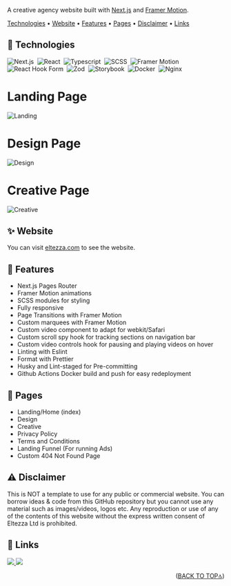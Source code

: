 A creative agency website built with [Next.js](https://nextjs.org/) and [Framer Motion](https://www.framer.com/motion/).

<p>

<p>

[Technologies](#-technologies) •
[Website](#-website) •
[Features](#-features) •
[Pages](#-pages) •
[Disclaimer](#-disclaimer) •
[Links](#-links)

</p>

## 🔧 Technologies

![Next.js](https://img.shields.io/badge/-Next.js-05122A?style=for-the-badge&logo=next.js)&nbsp;
![React](https://img.shields.io/badge/-React-05122A?style=for-the-badge&logo=react)&nbsp;
![Typescript](https://img.shields.io/badge/-Typescript-05122A?style=for-the-badge&logo=typescript)&nbsp;
![SCSS](https://img.shields.io/badge/-SCSS-05122A?style=for-the-badge&logo=sass)&nbsp;
![Framer Motion](https://img.shields.io/badge/-Framer_Motion-05122A?style=for-the-badge&logo=framer)&nbsp;
![React Hook Form](https://img.shields.io/badge/-React_Hook_Form-05122A?style=for-the-badge&logo=reacthookform)&nbsp;
![Zod](https://img.shields.io/badge/-Zod-05122A?style=for-the-badge&logo=zod)&nbsp;
![Storybook](https://img.shields.io/badge/-Storybook-05122A?style=for-the-badge&logo=storybook)&nbsp;
![Docker](https://img.shields.io/badge/-Docker-05122A?style=for-the-badge&logo=docker)&nbsp;
![Nginx](https://img.shields.io/badge/-Nginx-05122A?style=for-the-badge&logo=nginx)&nbsp;

</p>

<h1>Landing Page</h1>

![Landing](https://d5st4psppqx3d.cloudfront.net/misc/eltezza_landingPage_screenrecording.webp)

<h1>Design Page</h1>

![Design](https://d5st4psppqx3d.cloudfront.net/misc/eltezza_design_screenrecording.webp)

<h1>Creative Page</h1>

![Creative](https://d5st4psppqx3d.cloudfront.net/misc/eltezza_creative_screenrecording.webp)

## ✨ Website

You can visit [eltezza.com](https://www.eltezza.com/) to see the website.

## 🧩 Features

- Next.js Pages Router
- Framer Motion animations
- SCSS modules for styling
- Fully responsive
- Page Transitions with Framer Motion
- Custom marquees with Framer Motion
- Custom video component to adapt for webkit/Safari
- Custom scroll spy hook for tracking sections on navigation bar
- Custom video controls hook for pausing and playing videos on hover
- Linting with Eslint
- Format with Prettier
- Husky and Lint-staged for Pre-committing
- Github Actions Docker build and push for easy redeployment

## 📃 Pages

- Landing/Home (index)
- Design
- Creative
- Privacy Policy
- Terms and Conditions
- Landing Funnel (For running Ads)
- Custom 404 Not Found Page

## ⚠️ Disclaimer

This is NOT a template to use for any public or commercial website. You can borrow ideas & code from this GitHub repository but you cannot use any material such as images/videos, logos etc.
Any reproduction or use of any of the contents of this website without the express written consent of Eltezza Ltd is prohibited.

## 🔗 Links

<p>
  <a href="https://github.com/todd-carlsson">
    <img src="https://img.shields.io/badge/Github-000?style=flat&logo=github&logoColor=white"/>
  </a>
  <a href="https://www.linkedin.com/in/todd-carlsson-4181502a2/">
    <img src="https://img.shields.io/badge/linkedin-0A66C2?style=flat&logo=linkedin&logoColor=white"/>
  </a>
</p>

<p align="right">(<a href="#top">BACK TO TOP🔝</a>)</p>
